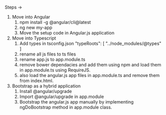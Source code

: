 Steps ->
1. Move into Angular
    1. npm install -g @angular/cli@latest
    2. ng new my-app
    3. Move the setup code in Angular.js application
2. Move into Typescript
    1. Add types in tsconfig.json
        "typeRoots": [
            "../node_modules/@types"
        ]
    2. rename all js files to ts files
    3. rename app.js to app.module.ts
    4. remove bower dependacies and add them using npm and load them in app.module.ts using RequireJS.
    5. also load the angular.js app files in app.module.ts and remove them from index.html.
3. Bootstrap as a hybrid application
    1. Install @angular/upgrade
    2. Import @angular/upgrade in app.module
    3. Bootstrap the angular.js app manually by implementing ngDoBootstrap method in app.module class.    